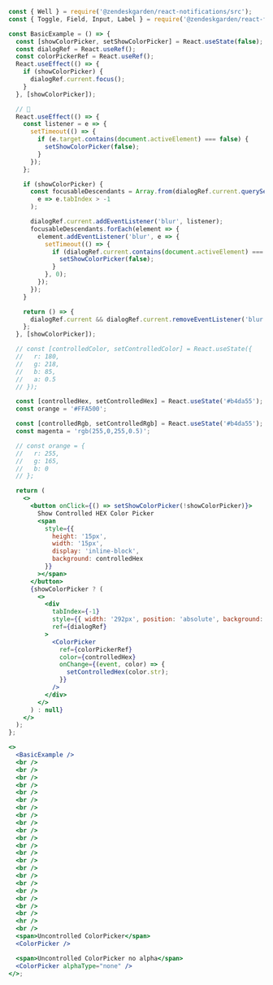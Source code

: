 ```jsx
const { Well } = require('@zendeskgarden/react-notifications/src');
const { Toggle, Field, Input, Label } = require('@zendeskgarden/react-forms/src');

const BasicExample = () => {
  const [showColorPicker, setShowColorPicker] = React.useState(false);
  const dialogRef = React.useRef();
  const colorPickerRef = React.useRef();
  React.useEffect(() => {
    if (showColorPicker) {
      dialogRef.current.focus();
    }
  }, [showColorPicker]);

  // 🤮
  React.useEffect(() => {
    const listener = e => {
      setTimeout(() => {
        if (e.target.contains(document.activeElement) === false) {
          setShowColorPicker(false);
        }
      });
    };

    if (showColorPicker) {
      const focusableDescendants = Array.from(dialogRef.current.querySelectorAll('*')).filter(
        e => e.tabIndex > -1
      );

      dialogRef.current.addEventListener('blur', listener);
      focusableDescendants.forEach(element => {
        element.addEventListener('blur', e => {
          setTimeout(() => {
            if (dialogRef.current.contains(document.activeElement) === false) {
              setShowColorPicker(false);
            }
          }, 0);
        });
      });
    }

    return () => {
      dialogRef.current && dialogRef.current.removeEventListener('blur', listener);
    };
  }, [showColorPicker]);

  // const [controlledColor, setControlledColor] = React.useState({
  //   r: 180,
  //   g: 218,
  //   b: 85,
  //   a: 0.5
  // });

  const [controlledHex, setControlledHex] = React.useState('#b4da55');
  const orange = '#FFA500';

  const [controlledRgb, setControlledRgb] = React.useState('#b4da55');
  const magenta = 'rgb(255,0,255,0.5)';

  // const orange = {
  //   r: 255,
  //   g: 165,
  //   b: 0
  // };

  return (
    <>
      <button onClick={() => setShowColorPicker(!showColorPicker)}>
        Show Controlled HEX Color Picker
        <span
          style={{
            height: '15px',
            width: '15px',
            display: 'inline-block',
            background: controlledHex
          }}
        ></span>
      </button>
      {showColorPicker ? (
        <>
          <div
            tabIndex={-1}
            style={{ width: '292px', position: 'absolute', background: '#FFF' }}
            ref={dialogRef}
          >
            <ColorPicker
              ref={colorPickerRef}
              color={controlledHex}
              onChange={(event, color) => {
                setControlledHex(color.str);
              }}
            />
          </div>
        </>
      ) : null}
    </>
  );
};

<>
  <BasicExample />
  <br />
  <br />
  <br />
  <br />
  <br />
  <br />
  <br />
  <br />
  <br />
  <br />
  <br />
  <br />
  <br />
  <br />
  <br />
  <br />
  <br />
  <br />
  <br />
  <br />
  <br />
  <hr />
  <br />
  <span>Uncontrolled ColorPicker</span>
  <ColorPicker />

  <span>Uncontrolled ColorPicker no alpha</span>
  <ColorPicker alphaType="none" />
</>;
```

<!-- <button onClick={() => setShowColorPicker(!showColorPicker)}>Show Color Picker</button>
      {showColorPicker ? (
        <div tabIndex={-1} style={{ width: '292px', position: 'absolute' }} ref={dialogRef}>
          <ColorPicker ref={colorPickerRef} defaultColor="#b4da55" onChange={console.log} />
        </div>
      ) : null} -->

<!-- <ColorPicker
        ref={colorPickerRef}
        defaultColor="#b4da55"
        onChange={c => {
          console.log(c, '<-- state from uncontrolled');
        }}
      /> -->

